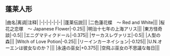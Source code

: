 ## 蓬莱人形
|曲名|离调|注释|
|-|-|-|-|-|-|
|蓬莱伝説|||
|二色蓮花蝶　〜 Red and White|||
|桜花之恋塚　〜 Japanese Flower|-0.25||
|明治十七年の上海アリス|||
|東方怪奇談|-0.5||
|エニグマティクドール|-0.375||
|サーカスレヴァリエ|-0.5||
|人型の森|||
|Witch of Love Potion|-0.25||
|リーインカーネイション|-0.125||
|U.N.オーエンは彼女なのか？|||
|永遠の巫女|+0.375||
|空飛ぶ巫女の不思議な毎日|||
